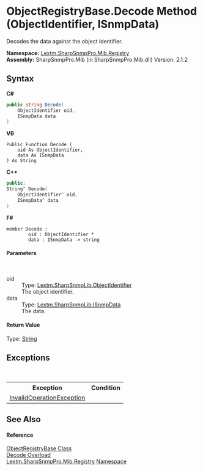 # ObjectRegistryBase.Decode Method (ObjectIdentifier, ISnmpData)
 

Decodes the data against the object identifier.

**Namespace:**&nbsp;<a href="N_Lextm_SharpSnmpPro_Mib_Registry">Lextm.SharpSnmpPro.Mib.Registry</a><br />**Assembly:**&nbsp;SharpSnmpPro.Mib (in SharpSnmpPro.Mib.dll) Version: 2.1.2

## Syntax

**C#**<br />
``` C#
public string Decode(
	ObjectIdentifier oid,
	ISnmpData data
)
```

**VB**<br />
``` VB
Public Function Decode ( 
	oid As ObjectIdentifier,
	data As ISnmpData
) As String
```

**C++**<br />
``` C++
public:
String^ Decode(
	ObjectIdentifier^ oid, 
	ISnmpData^ data
)
```

**F#**<br />
``` F#
member Decode : 
        oid : ObjectIdentifier * 
        data : ISnmpData -> string 

```


#### Parameters
&nbsp;<dl><dt>oid</dt><dd>Type: <a href="T_Lextm_SharpSnmpLib_ObjectIdentifier">Lextm.SharpSnmpLib.ObjectIdentifier</a><br />The object identifier.</dd><dt>data</dt><dd>Type: <a href="T_Lextm_SharpSnmpLib_ISnmpData">Lextm.SharpSnmpLib.ISnmpData</a><br />The data.</dd></dl>

#### Return Value
Type: <a href="https://docs.microsoft.com/dotnet/api/system.string" target="_blank" rel="noopener noreferrer">String</a><br />

## Exceptions
&nbsp;<table><tr><th>Exception</th><th>Condition</th></tr><tr><td><a href="https://docs.microsoft.com/dotnet/api/system.invalidoperationexception" target="_blank" rel="noopener noreferrer">InvalidOperationException</a></td><td /></tr></table>

## See Also


#### Reference
<a href="T_Lextm_SharpSnmpPro_Mib_Registry_ObjectRegistryBase">ObjectRegistryBase Class</a><br /><a href="Overload_Lextm_SharpSnmpPro_Mib_Registry_ObjectRegistryBase_Decode">Decode Overload</a><br /><a href="N_Lextm_SharpSnmpPro_Mib_Registry">Lextm.SharpSnmpPro.Mib.Registry Namespace</a><br />